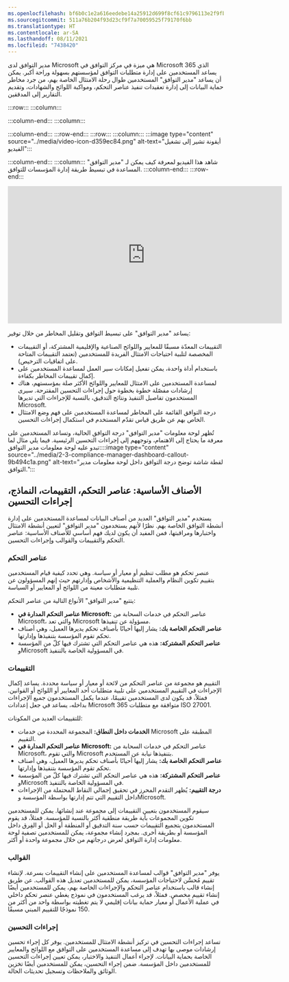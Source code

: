 ```yaml
---
ms.openlocfilehash: bf6b0c1e2a616eedebe14a25912d699f8cf61c9796113e2f9fbcdc3692a006e4
ms.sourcegitcommit: 511a76b204f93d23cf9f7a70059525f79170f6bb
ms.translationtype: HT
ms.contentlocale: ar-SA
ms.lasthandoff: 08/11/2021
ms.locfileid: "7438420"
---
```

مدير التوافق لدى Microsoft هي ميزة في مركز التوافق في Microsoft 365 الذي يساعد المستخدمين على إدارة متطلبات التوافق لمؤسستهم بسهولة وراحة أكبر. يمكن أن يساعد "مدير التوافق" المستخدمين طوال رحلة الامتثال الخاصة بهم، من جرد مخاطر حماية البيانات إلى إدارة تعقيدات تنفيذ عناصر التحكم، ومواكبة اللوائح والشهادات، وتقديم التقارير إلى المدققين.

:::row:::
  :::column:::
    
  :::column-end:::
  :::column:::
    
  :::column-end:::
:::row-end:::
:::row:::
  :::column:::
    :::image type="content" source="../media/video-icon-d359ec84.png" alt-text="أيقونة تشير إلى تشغيل الفيديو":::

  :::column-end:::
  :::column:::
    شاهد هذا الفيديو لمعرفة كيف يمكن لـ "مدير التوافق" المساعدة في تبسيط طريقة إدارة المؤسسات للتوافق.
  :::column-end:::
:::row-end:::


<iframe src="https://www.microsoft.com/videoplayer/embed/RE4FGYZ" width="640" height="320" allowfullscreen="true" frameborder="0"></iframe>

يساعد "مدير التوافق" على تبسيط التوافق وتقليل المخاطر من خلال توفير:

 -  التقييمات المعدّة مسبقًا للمعايير واللوائح الصناعية والإقليمية المشتركة، أو التقييمات المخصصة لتلبية احتياجات الامتثال الفريدة للمستخدمين (تعتمد التقييمات المتاحة على اتفاقيات الترخيص).
 -  باستخدام أداة واحدة، يمكن تفعيل إمكانات سير العمل لمساعدة المستخدمين على إكمال تقييمات المخاطر بكفاءة.
 -  لمساعدة المستخدمين على الامتثال للمعايير واللوائح الأكثر صلة بمؤسستهم، هناك إرشادات مفصّلة خطوة بخطوة حول إجراءات التحسين المقترحة. سيرى المستخدمون تفاصيل التنفيذ ونتائج التدقيق، بالنسبة للإجراءات التي تديرها Microsoft.
 -  درجة التوافق القائمة على المخاطر لمساعدة المستخدمين على فهم وضع الامتثال الخاص بهم عن طريق قياس تقدّم المستخدم في استكمال إجراءات التحسين.

تُظهر لوحة معلومات "مدير التوافق" درجة التوافق الحالية، وتساعد المستخدمين على معرفة ما يحتاج إلى الاهتمام، وتوجههم إلى إجراءات التحسين الرئيسية. فيما يلي مثال لما تبدو عليه لوحة معلومات مدير التوافق::::image type="content" source="../media/2-3-compliance-manager-dashboard-callout-9b494c1a.png" alt-text="لقطة شاشة توضح درجة التوافق داخل لوحة معلومات مدير التوافق.":::


## <a name="key-elements-controls-assessments-templates-improvement-actions"></a>الأصناف الأساسية: عناصر التحكم، التقييمات، النماذج، إجراءات التحسين

يستخدم "مدير التوافق" العديد من أصناف البيانات لمساعدة المستخدمين على إدارة أنشطة التوافق الخاصة بهم. نظرًا لأنهم يستخدمون "مدير التوافق" لتعيين أنشطة الامتثال واختبارها ومراقبتها، فمن المفيد أن يكون لديك فهم أساسي للأصناف الأساسية: عناصر التحكم والتقييمات والقوالب وإجراءات التحسين.

### <a name="controls"></a>عناصر التحكم

عنصر تحكم هو مطلب تنظيم أو معيار أو سياسة. وهي تحدد كيفية قيام المستخدمين بتقييم تكوين النظام والعملية التنظيمية والأشخاص وإدارتهم حيث إنهم المسؤولون عن تلبية متطلبات معينة من اللوائح أو المعايير أو السياسة.

يتتبع "مدير التوافق" الأنواع التالية من عناصر التحكم:

 -  **عناصر التحكم المدارة في Microsoft:** عناصر التحكم في خدمات السحابة من Microsoft، والتي تعد Microsoft مسؤولة عن تنفيذها.
 -  **عناصر التحكم الخاصة بك:** يشار إليها أحيانًا بأصناف تحكم يديرها العميل، وهي أصناف تحكم تقوم المؤسسة بتنفيذها وإدارتها.
 -  **عناصر التحكم المشتركة:** هذه هي عناصر التحكم التي تشترك فيها كلّ من المؤسسة وMicrosoft في المسؤولية الخاصة بالتنفيذ.

### <a name="assessments"></a>التقييمات

التقييم هو مجموعة من عناصر التحكم من لائحة أو معيار أو سياسة محددة. يساعد إكمال الإجراءات في التقييم المستخدمين على تلبية متطلبات أحد المعايير أو اللوائح أو القوانين. فمثلاً، قد يكون لدى المستخدمين تقييمًا، عندما يكمل المستخدمون جميع الإجراءات بداخله، يساعد في جعل إعدادات Microsoft 365 متوافقة مع متطلبات ISO 27001.

للتقييمات العديد من المكونات:

 -  **الخدمات داخل النطاق:** المجموعة المحددة من خدمات Microsoft المطبقة على التقييم.
 -  **عناصر التحكم المدارة في Microsoft:** عناصر التحكم في خدمات السحابة من Microsoft، والتي تقوم Microsoft بتنفيذها نيابة عن المستخدم.
 -  **عناصر التحكم الخاصة بك:** يشار إليها أحيانًا بأصناف تحكم يديرها العميل، وهي أصناف تحكم تقوم المؤسسة بتنفيذها وإدارتها.
 -  **عناصر التحكم المشتركة:** هذه هي عناصر التحكم التي تشترك فيها كلّ من المؤسسة وMicrosoft في المسؤولية الخاصة بالتنفيذ.
 -  **درجة التقييم:** يُظهر التقدم المحرز في تحقيق إجمالي النقاط المحتملة من الإجراءات داخل التقييم التي تتم إدارتها بواسطة المؤسسة وMicrosoft.

سيقوم المستخدمون بتعيين التقييمات إلى مجموعة عند إنشائها. يمكن للمستخدمين تكوين المجموعات بأية طريقة منطقية أكثر بالنسبة للمؤسسة. فمثلاً، قد يقوم المستخدمون بتجميع التقييمات حسب سنة التدقيق أو المنطقة أو الحل أو الفِرق داخل المؤسسة أو بطريقة أخرى. بمجرد إنشاء مجموعة، يمكن للمستخدمين تصفية لوحة معلومات إدارة التوافق لعرض درجاتهم من خلال مجموعة واحدة أو أكثر.

### <a name="templates"></a>القوالب

يوفر "مدير التوافق" قوالب لمساعدة المستخدمين على إنشاء التقييمات بسرعة. لإنشاء تقييم مُحسَّن لاحتياجات المؤسسة، يمكن للمستخدمين تعديل هذه القوالب. عن طريق إنشاء قالب باستخدام عناصر التحكم والإجراءات الخاصة بهم، يمكن للمستخدمين أيضًا إنشاء تقييم مخصص. فمثلاً، قد يرغب المستخدمون في نموذج يغطي عنصر تحكم داخلي في عملية الأعمال أو معيار حماية بيانات إقليمي لا يتم تغطيته بواسطة واحد من أكثر من 150 نموذجًا للتقييم المبني مسبقًا.

### <a name="improvement-actions"></a>إجراءات التحسين

تساعد إجراءات التحسين في تركيز أنشطة الامتثال للمستخدمين. يوفر كل إجراء تحسين إرشادات موصى بها تهدف إلى مساعدة المستخدمين على التوافق مع اللوائح والمعايير الخاصة بحماية البيانات. لإجراء أعمال التنفيذ والاختبار، يمكن تعيين إجراءات التحسين للمستخدمين داخل المؤسسة. ضمن إجراء التحسين، يمكن للمستخدمين أيضًا تخزين الوثائق والملاحظات وتسجيل تحديثات الحالة.
